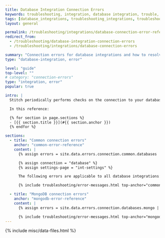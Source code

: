 ```yaml
---
title: Database Integration Connection Errors
keywords: troubleshooting, integration, database integration, trouble, issue, help, error, errors, connection issue, connection
tags: [database_integrations, troubleshooting_integrations, troubleshooting_errors]
layout: general

permalink: /troubleshooting/integrations/database-connection-error-reference
redirect_from: 
  - /troubleshooting/database-integration-connection-errors
  - /troubleshooting/integrations/database-connection-errors

summary: "Connection errors for database integrations and how to resolve them."
type: "database-integration, error"

level: "guide"
top-level: ""
# category: "connection-errors"
type: "integration, error"
popular: true

intro: |
  Stitch periodically performs checks on the connection to your database to ensure the connection remains active and healthy. Below are some of the most common errors you might see if Stitch has trouble performing the connection check to your database and how to resolve them.

  In this reference:

  {% for section in page.sections %}
  - [{{ section.title }}](#{{ section.anchor }})
  {% endfor %}

sections:
  - title: "Common connection errors"
    anchor: "common-error-reference"
    content: |
      {% assign errors = site.data.errors.connection.common.databases | sort_natural:"message" %}

      {% assign connection = "database" %}
      {% assign settings-page = "int-settings" %}

      The following errors are applicable to all database integrations:

      {% include troubleshooting/error-messages.html top-anchor="common-error-reference" display-name="Common" %}

  - title: "MongoDB connection errors"
    anchor: "mongodb-error-reference"
    content: |
      {% assign errors = site.data.errors.connection.databases.mongo | sort_natural:"message" %}

      {% include troubleshooting/error-messages.html top-anchor="mongodb-error-reference" display-name="MongoDB" %}
---
```

{% include misc/data-files.html %}